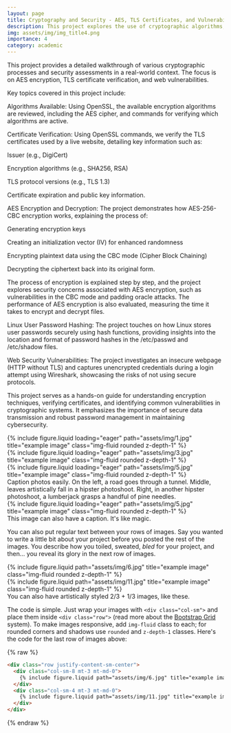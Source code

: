 ```yaml
---
layout: page
title: Cryptography and Security - AES, TLS Certificates, and Vulnerability Assessment
description: This project explores the use of cryptographic algorithms, focusing on AES encryption, TLS certificate verification, and the vulnerabilities that arise from insecure data transmission. It includes a step-by-step guide on AES encryption, certification checks, and web security analysis.
img: assets/img/img_title4.png
importance: 4
category: academic
---
```


This project provides a detailed walkthrough of various cryptographic processes and security assessments in a real-world context. The focus is on AES encryption, TLS certificate verification, and web vulnerabilities.

Key topics covered in this project include:

Algorithms Available: Using OpenSSL, the available encryption algorithms are reviewed, including the AES cipher, and commands for verifying which algorithms are active.

Certificate Verification: Using OpenSSL commands, we verify the TLS certificates used by a live website, detailing key information such as:

Issuer (e.g., DigiCert)

Encryption algorithms (e.g., SHA256, RSA)

TLS protocol versions (e.g., TLS 1.3)

Certificate expiration and public key information.

AES Encryption and Decryption: The project demonstrates how AES-256-CBC encryption works, explaining the process of:

Generating encryption keys

Creating an initialization vector (IV) for enhanced randomness

Encrypting plaintext data using the CBC mode (Cipher Block Chaining)

Decrypting the ciphertext back into its original form.

The process of encryption is explained step by step, and the project explores security concerns associated with AES encryption, such as vulnerabilities in the CBC mode and padding oracle attacks. The performance of AES encryption is also evaluated, measuring the time it takes to encrypt and decrypt files.

Linux User Password Hashing: The project touches on how Linux stores user passwords securely using hash functions, providing insights into the location and format of password hashes in the /etc/passwd and /etc/shadow files.

Web Security Vulnerabilities: The project investigates an insecure webpage (HTTP without TLS) and captures unencrypted credentials during a login attempt using Wireshark, showcasing the risks of not using secure protocols.

This project serves as a hands-on guide for understanding encryption techniques, verifying certificates, and identifying common vulnerabilities in cryptographic systems. It emphasizes the importance of secure data transmission and robust password management in maintaining cybersecurity.

<div class="row">
    <div class="col-sm mt-3 mt-md-0">
        {% include figure.liquid loading="eager" path="assets/img/1.jpg" title="example image" class="img-fluid rounded z-depth-1" %}
    </div>
    <div class="col-sm mt-3 mt-md-0">
        {% include figure.liquid loading="eager" path="assets/img/3.jpg" title="example image" class="img-fluid rounded z-depth-1" %}
    </div>
    <div class="col-sm mt-3 mt-md-0">
        {% include figure.liquid loading="eager" path="assets/img/5.jpg" title="example image" class="img-fluid rounded z-depth-1" %}
    </div>
</div>
<div class="caption">
    Caption photos easily. On the left, a road goes through a tunnel. Middle, leaves artistically fall in a hipster photoshoot. Right, in another hipster photoshoot, a lumberjack grasps a handful of pine needles.
</div>
<div class="row">
    <div class="col-sm mt-3 mt-md-0">
        {% include figure.liquid loading="eager" path="assets/img/5.jpg" title="example image" class="img-fluid rounded z-depth-1" %}
    </div>
</div>
<div class="caption">
    This image can also have a caption. It's like magic.
</div>

You can also put regular text between your rows of images.
Say you wanted to write a little bit about your project before you posted the rest of the images.
You describe how you toiled, sweated, _bled_ for your project, and then... you reveal its glory in the next row of images.

<div class="row justify-content-sm-center">
    <div class="col-sm-8 mt-3 mt-md-0">
        {% include figure.liquid path="assets/img/6.jpg" title="example image" class="img-fluid rounded z-depth-1" %}
    </div>
    <div class="col-sm-4 mt-3 mt-md-0">
        {% include figure.liquid path="assets/img/11.jpg" title="example image" class="img-fluid rounded z-depth-1" %}
    </div>
</div>
<div class="caption">
    You can also have artistically styled 2/3 + 1/3 images, like these.
</div>

The code is simple.
Just wrap your images with `<div class="col-sm">` and place them inside `<div class="row">` (read more about the <a href="https://getbootstrap.com/docs/4.4/layout/grid/">Bootstrap Grid</a> system).
To make images responsive, add `img-fluid` class to each; for rounded corners and shadows use `rounded` and `z-depth-1` classes.
Here's the code for the last row of images above:

{% raw %}

```html
<div class="row justify-content-sm-center">
  <div class="col-sm-8 mt-3 mt-md-0">
    {% include figure.liquid path="assets/img/6.jpg" title="example image" class="img-fluid rounded z-depth-1" %}
  </div>
  <div class="col-sm-4 mt-3 mt-md-0">
    {% include figure.liquid path="assets/img/11.jpg" title="example image" class="img-fluid rounded z-depth-1" %}
  </div>
</div>
```

{% endraw %}
